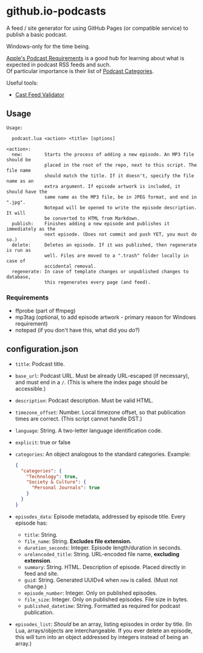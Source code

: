 # github.io-podcasts
A feed / site generator for using GitHub Pages (or compatible service) to publish a basic podcast.

Windows-only for the time being.

[Apple's Podcast Requirements](https://podcasters.apple.com/support/823-podcast-requirements)
is a good hub for learning about what is expected in podcast RSS feeds and such.  
Of particular importance is their list of [Podcast Categories](https://podcasters.apple.com/support/1691-apple-podcasts-categories).

Useful tools:
- [Cast Feed Validator](https://www.castfeedvalidator.com)

## Usage
```
Usage:

  podcast.lua <action> <title> [options]

<action>:
  new:        Starts the process of adding a new episode. An MP3 file should be
              placed in the root of the repo, next to this script. The file name
              should match the title. If it doesn't, specify the file name as an
              extra argument. If episode artwork is included, it should have the
              same name as the MP3 file, be in JPEG format, and end in ".jpg".
              Notepad will be opened to write the episode description. It will
              be converted to HTML from Markdown.
  publish:    Finishes adding a new episode and publishes it immediately as the
              next episode. (Does not commit and push YET, you must do so.)
  delete:     Deletes an episode. If it was published, then regenerate is run as
              well. Files are moved to a ".trash" folder locally in case of
              accidental removal.
  regenerate: In case of template changes or unpublished changes to database,
              this regenerates every page (and feed).
```

### Requirements
- ffprobe (part of ffmpeg)
- mp3tag (optional, to add episode artwork - primary reason for Windows requirement)
- notepad (if you don't have this, what did you *do*?)

## configuration.json
- `title`: Podcast title.
- `base_url`: Podcast URL. Must be already URL-escaped (if necessary), and must
  end in a `/`. (This is where the index page should be accessible.)
- `description`: Podcast description. Must be valid HTML.
- `timezone_offset`: Number. Local timezone offset, so that publication times
  are correct. (This script cannot handle DST.)
- `language`: String. A two-letter language identification code.
- `explicit`: true or false
- `categories`: An object analogous to the standard categories. Example:
  ```json
  {
    "categories": {
      "Technology": true,
      "Society & Culture": {
        "Personal Journals": true
      }
    }
  }
  ```

- `episodes_data`: Episode metadata, addressed by episode title. Every episode has:
  - `title`: String.
  - `file_name`: String. **Excludes file extension.**
  - `duration_seconds`: Integer. Episode length/duration in seconds.
  - `urelencoded_title`: String. URL-encoded file name, **excluding extension**.
  - `summary`: String. HTML. Description of episode. Placed directly in feed and site.
  - `guid`: String. Generated UUIDv4 when `new` is called. (Must not change.)
  - `episode_number`: Integer. Only on published episodes.
  - `file_size`: Integer. Only on published episodes. File size in bytes.
  - `published_datetime`: String. Formatted as required for podcast publication.

- `episodes_list`: *Should* be an array, listing episodes in order by title. (In
  Lua, arrays/objects are interchangeable. If you ever delete an episode, this
  will turn into an object addressed by integers instead of being an array.)
